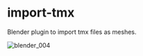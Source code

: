 # import-tmx
Blender plugin to import tmx files as meshes.

![blender_004](https://cloud.githubusercontent.com/assets/1329727/8405969/3ffd39e8-1e50-11e5-9c05-c51ea984a11b.png)
